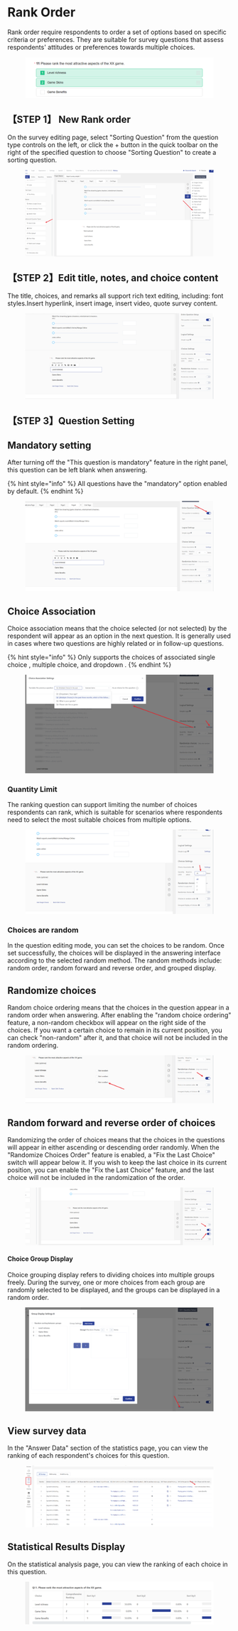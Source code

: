# Rank Order

Rank order require respondents to order a set of options based on specific criteria or preferences. They are suitable for survey questions that assess respondents' attitudes or preferences towards multiple choices.

<figure><img src="../../.gitbook/assets/image (2) (1) (1) (1) (1) (1) (1) (1) (1) (1).png" alt=""><figcaption></figcaption></figure>

## 【STEP 1】 New Rank order&#x20;

On the survey editing page, select "Sorting Question" from the question type controls on the left, or click the + button in the quick toolbar on the right of the specified question to choose "Sorting Question" to create a sorting question.

<figure><img src="../../.gitbook/assets/image (3) (1) (1) (1) (1) (1) (1) (1).png" alt=""><figcaption></figcaption></figure>

## 【STEP 2】Edit title, notes, and choice content

The title, choices, and remarks all support rich text editing, including: font styles.Insert hyperlink, insert image, insert video, quote survey content.

<figure><img src="../../.gitbook/assets/image (4) (1) (1) (1) (1) (1) (1) (1).png" alt=""><figcaption></figcaption></figure>

## 【STEP 3】Question Setting&#x20;

## Mandatory setting

&#x20;After turning off the "This question is mandatory" feature in the right panel, this question can be left blank when answering.

{% hint style="info" %}
All questions have the "mandatory" option enabled by default.
{% endhint %}

<figure><img src="../../.gitbook/assets/image (5) (1) (1) (1) (1) (1) (1) (1).png" alt=""><figcaption></figcaption></figure>



## Choice Association

Choice association means that the choice selected (or not selected) by the respondent will appear as an option in the next question. It is generally used in cases where two questions are highly related or in follow-up questions.

{% hint style="info" %}
Only supports the choices of associated single choice , multiple choice, and dropdown .
{% endhint %}

<figure><img src="../../.gitbook/assets/image (6) (1) (1) (1) (1) (1).png" alt=""><figcaption></figcaption></figure>

### Quantity Limit

The ranking question can support limiting the number of choices respondents can rank, which is suitable for scenarios where respondents need to select the most suitable choices from multiple options.

<figure><img src="../../.gitbook/assets/image (7) (1) (1) (1) (1).png" alt=""><figcaption></figcaption></figure>

### Choices are random

In the question editing mode, you can set the choices to be random. Once set successfully, the choices will be displayed in the answering interface according to the selected random method. The random methods include: random order, random forward and reverse order, and grouped display.

## Randomize choices

Random choice ordering means that the choices in the question appear in a random order when answering. After enabling the "random choice ordering" feature, a non-random checkbox will appear on the right side of the choices. If you want a certain choice to remain in its current position, you can check "non-random" after it, and that choice will not be included in the random ordering.

<figure><img src="../../.gitbook/assets/image (8) (1) (1) (1) (1).png" alt=""><figcaption></figcaption></figure>

## Random forward and reverse order of choices

Randomizing the order of choices means that the choices in the questions will appear in either ascending or descending order randomly. When the "Randomize Choices Order" feature is enabled, a "Fix the Last Choice" switch will appear below it. If you wish to keep the last choice in its current position, you can enable the "Fix the Last Choice" feature, and the last choice will not be included in the randomization of the order.

<figure><img src="../../.gitbook/assets/image (9) (1) (1) (1) (1).png" alt=""><figcaption></figcaption></figure>

#### Choice Group Display

Choice grouping display refers to dividing choices into multiple groups freely. During the survey, one or more choices from each group are randomly selected to be displayed, and the groups can be displayed in a random order.

<figure><img src="../../.gitbook/assets/image (10) (1) (1) (1) (1).png" alt=""><figcaption></figcaption></figure>

## View survey data

&#x20;In the "Answer Data" section of the statistics page, you can view the ranking of each respondent's choices for this question.

<figure><img src="../../.gitbook/assets/image (12) (1) (1) (1) (1).png" alt=""><figcaption></figcaption></figure>

## Statistical Results Display

On the statistical analysis page, you can view the ranking of each choice in this question.

<figure><img src="../../.gitbook/assets/image (11) (1) (1) (1) (1).png" alt=""><figcaption></figcaption></figure>
